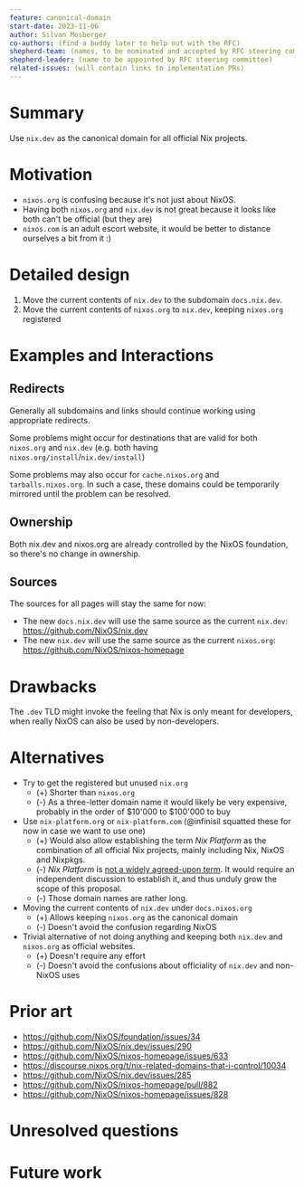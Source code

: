 ```yaml
---
feature: canonical-domain
start-date: 2023-11-06
author: Silvan Mosberger
co-authors: (find a buddy later to help out with the RFC)
shepherd-team: (names, to be nominated and accepted by RFC steering committee)
shepherd-leader: (name to be appointed by RFC steering committee)
related-issues: (will contain links to implementation PRs)
---
```


# Summary
[summary]: #summary

Use `nix.dev` as the canonical domain for all official Nix projects.

# Motivation
[motivation]: #motivation

- `nixos.org` is confusing because it's not just about NixOS.
- Having both `nixos.org` and `nix.dev` is not great because it looks like both can't be official (but they are)
- `nixos.com` is an adult escort website, it would be better to distance ourselves a bit from it :)

# Detailed design
[design]: #detailed-design

1. Move the current contents of `nix.dev` to the subdomain `docs.nix.dev`.
2. Move the current contents of `nixos.org` to `nix.dev`, keeping `nixos.org` registered

# Examples and Interactions
[examples-and-interactions]: #examples-and-interactions

## Redirects
Generally all subdomains and links should continue working using appropriate redirects.

Some problems might occur for destinations that are valid for both `nixos.org` and `nix.dev` (e.g. both having `nixos.org/install`/`nix.dev/install`)

Some problems may also occur for `cache.nixos.org` and `tarballs.nixos.org`.
In such a case, these domains could be temporarily mirrored until the problem can be resolved.

## Ownership
Both nix.dev and nixos.org are already controlled by the NixOS foundation, so there's no change in ownership.

## Sources
The sources for all pages will stay the same for now:
- The new `docs.nix.dev` will use the same source as the current `nix.dev`: https://github.com/NixOS/nix.dev
- The new `nix.dev` will use the same source as the current `nixos.org`: https://github.com/NixOS/nixos-homepage

# Drawbacks
[drawbacks]: #drawbacks

The `.dev` TLD might invoke the feeling that Nix is only meant for developers, when really NixOS can also be used by non-developers.

# Alternatives
[alternatives]: #alternatives

- Try to get the registered but unused `nix.org`
  - (+) Shorter than `nixos.org`
  - (-) As a three-letter domain name it would likely be very expensive, probably in the order of $10'000 to $100'000 to buy
- Use `nix-platform.org` or `nix-platform.com` (@infinisil squatted these for now in case we want to use one)
  - (+) Would also allow establishing the term _Nix Platform_ as the combination of all official Nix projects, mainly including Nix, NixOS and Nixpkgs.
  - (-) _Nix Platform_ is [not a widely agreed-upon term](https://github.com/NixOS/nix.dev/pull/575#pullrequestreview-1455203487). It would require an independent discussion to establish it, and thus unduly grow the scope of this proposal.
  - (-) Those domain names are rather long.
- Moving the current contents of `nix.dev` under `docs.nixos.org`
  - (+) Allows keeping `nixos.org` as the canonical domain
  - (-) Doesn't avoid the confusion regarding NixOS
- Trivial alternative of not doing anything and keeping both `nix.dev` and `nixos.org` as official websites.
  - (+) Doesn't require any effort
  - (-) Doesn't avoid the confusions about officiality of `nix.dev` and non-NixOS uses

# Prior art
[prior-art]: #prior-art

- https://github.com/NixOS/foundation/issues/34
- https://github.com/NixOS/nix.dev/issues/290
- https://github.com/NixOS/nixos-homepage/issues/633
- https://discourse.nixos.org/t/nix-related-domains-that-i-control/10034
- https://github.com/NixOS/nix.dev/issues/285
- https://github.com/NixOS/nixos-homepage/pull/882
- https://github.com/NixOS/nixos-homepage/issues/828

# Unresolved questions
[unresolved]: #unresolved-questions

# Future work
[future]: #future-work
